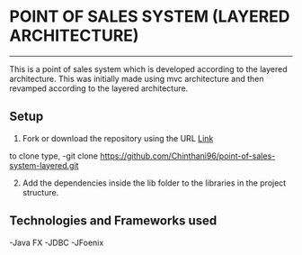 POINT OF SALES SYSTEM (LAYERED ARCHITECTURE)
============================================
------------------------------------------------------------------


This is a point of sales system which is developed according to the layered architecture. This was initially made using mvc architecture and then revamped according to the layered architecture. 

Setup
-------------------------------------------------------------------
1. Fork or download the repository using the URL
[Link](https://github.com/Chinthani96/point-of-sales-system-layered.git)

to clone type,
	-git clone https://github.com/Chinthani96/point-of-sales-system-layered.git

2. Add the dependencies inside the lib folder to the libraries in the project structure.

Technologies and Frameworks used
-----------------------------------------------------------------------

-Java FX
-JDBC
-JFoenix


